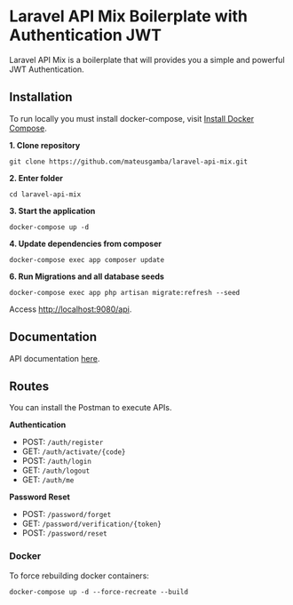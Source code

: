 # Laravel API Mix Boilerplate with Authentication JWT

Laravel API Mix is a boilerplate that will provides you a simple and powerful JWT Authentication.

## Installation

To run locally you must install docker-compose, visit [Install Docker Compose](https://docs.docker.com/compose/install/).

**1. Clone repository**

```
git clone https://github.com/mateusgamba/laravel-api-mix.git
```

**2. Enter folder**

```
cd laravel-api-mix
```

**3. Start the application**

```
docker-compose up -d
```

**4. Update dependencies from composer**

```
docker-compose exec app composer update
```

**6. Run Migrations and all database seeds**

```
docker-compose exec app php artisan migrate:refresh --seed
```

Access [http://localhost:9080/api](http://localhost:9080/api).

## Documentation

API documentation [here](https://bit.ly/2CCdqM9).

## Routes

You can install the Postman to execute APIs.

**Authentication**

-   POST: `/auth/register`
-   GET: `/auth/activate/{code}`
-   POST: `/auth/login`
-   GET: `/auth/logout`
-   GET: `/auth/me`

**Password Reset**

-   POST: `/password/forget`
-   GET: `/password/verification/{token}`
-   POST: `/password/reset`

### Docker

To force rebuilding docker containers:

```
docker-compose up -d --force-recreate --build
```

